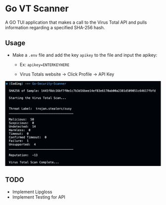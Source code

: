 # Go VT Scanner
A GO TUI application that makes a call to the Virus Total API and pulls information regarding a specified SHA-256 hash.

## Usage
- Make a `.env` file and add the key `apikey` to the file and input the apikey: 
    - Ex: `apikey=ENTERKEYHERE`

    - Virus Totals website -> Click Profile -> API Key

![Go-VT-Scanner](Go-VT-Scanner.png)

## TODO
- Implement Lipgloss
- Implement Testing for API
